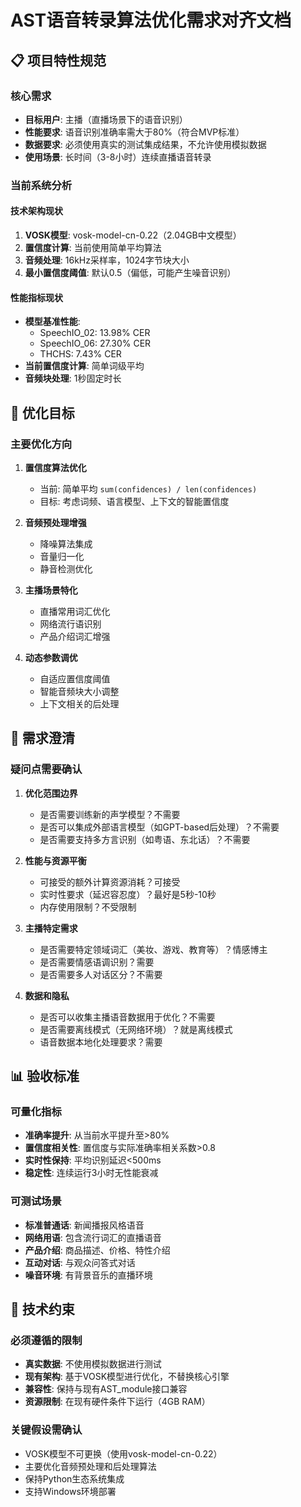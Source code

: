 # AST语音转录算法优化需求对齐文档

## 📋 项目特性规范

### 核心需求

- **目标用户**: 主播（直播场景下的语音识别）
- **性能要求**: 语音识别准确率需大于80%（符合MVP标准）
- **数据要求**: 必须使用真实的测试集成结果，不允许使用模拟数据
- **使用场景**: 长时间（3-8小时）连续直播语音转录

### 当前系统分析

#### 技术架构现状

1. **VOSK模型**: vosk-model-cn-0.22（2.04GB中文模型）
2. **置信度计算**: 当前使用简单平均算法
3. **音频处理**: 16kHz采样率，1024字节块大小
4. **最小置信度阈值**: 默认0.5（偏低，可能产生噪音识别）

#### 性能指标现状

- **模型基准性能**:
  - SpeechIO_02: 13.98% CER
  - SpeechIO_06: 27.30% CER
  - THCHS: 7.43% CER
- **当前置信度计算**: 简单词级平均
- **音频块处理**: 1秒固定时长

## 🎯 优化目标

### 主要优化方向

1. **置信度算法优化**

   - 当前: 简单平均 `sum(confidences) / len(confidences)`
   - 目标: 考虑词频、语言模型、上下文的智能置信度
2. **音频预处理增强**

   - 降噪算法集成
   - 音量归一化
   - 静音检测优化
3. **主播场景特化**

   - 直播常用词汇优化
   - 网络流行语识别
   - 产品介绍词汇增强
4. **动态参数调优**

   - 自适应置信度阈值
   - 智能音频块大小调整
   - 上下文相关的后处理

## 🤔 需求澄清

### 疑问点需要确认

1. **优化范围边界**

   - 是否需要训练新的声学模型？不需要
   - 是否可以集成外部语言模型（如GPT-based后处理）？不需要
   - 是否需要支持多方言识别（如粤语、东北话）？不需要
2. **性能与资源平衡**

   - 可接受的额外计算资源消耗？可接受
   - 实时性要求（延迟容忍度）？最好是5秒-10秒
   - 内存使用限制？不受限制
3. **主播特定需求**

   - 是否需要特定领域词汇（美妆、游戏、教育等）？情感博主
   - 是否需要情感语调识别？需要
   - 是否需要多人对话区分？不需要
4. **数据和隐私**

   - 是否可以收集主播语音数据用于优化？不需要
   - 是否需要离线模式（无网络环境）？就是离线模式
   - 语音数据本地化处理要求？需要

## 📊 验收标准

### 可量化指标

- **准确率提升**: 从当前水平提升至>80%
- **置信度相关性**: 置信度与实际准确率相关系数>0.8
- **实时性保持**: 平均识别延迟<500ms
- **稳定性**: 连续运行3小时无性能衰减

### 可测试场景

- **标准普通话**: 新闻播报风格语音
- **网络用语**: 包含流行词汇的直播语音
- **产品介绍**: 商品描述、价格、特性介绍
- **互动对话**: 与观众问答式对话
- **噪音环境**: 有背景音乐的直播环境

## 🚧 技术约束

### 必须遵循的限制

- **真实数据**: 不使用模拟数据进行测试
- **现有架构**: 基于VOSK模型进行优化，不替换核心引擎
- **兼容性**: 保持与现有AST_module接口兼容
- **资源限制**: 在现有硬件条件下运行（4GB RAM）

### 关键假设需确认

- VOSK模型不可更换（使用vosk-model-cn-0.22）
- 主要优化音频预处理和后处理算法
- 保持Python生态系统集成
- 支持Windows环境部署

